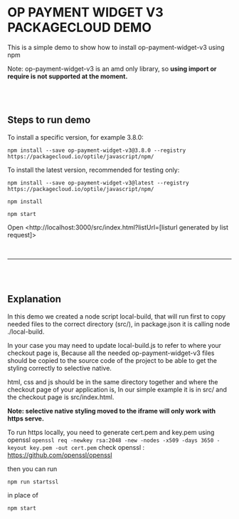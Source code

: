 # OP PAYMENT WIDGET V3 PACKAGECLOUD DEMO

This is a simple demo to show how to install op-payment-widget-v3 using npm

Note: op-payment-widget-v3 is an amd only library, so **using import or require is not supported at the moment.**

<br/>
<br/>

## Steps to run demo

To install a specific version, for example 3.8.0:

`npm install --save op-payment-widget-v3@3.8.0 --registry https://packagecloud.io/optile/javascript/npm/`

To install the latest version, recommended for testing only:

`npm install --save op-payment-widget-v3@latest --registry https://packagecloud.io/optile/javascript/npm/`

`npm install`

`npm start`

Open <http://localhost:3000/src/index.html?listUrl=[listurl generated by list request]>

<br/>

---

<br/>
<br/>

## Explanation

In this demo we created a node script local-build, that will run first to copy needed files to the correct directory (src/), in package.json it is calling node ./local-build.

In your case you may need to update local-build.js to refer to where your checkout page is, Because all the needed op-payment-widget-v3 files should be copied to the source code of the project to be able to get the styling correctly to selective native.

html, css and js should be in the same directory together and where the checkout page of your application is, In our simple example it is in src/ and the checkout page is src/index.html.

**Note: selective native styling moved to the iframe will only work with https serve.**

To run https locally, you need to generate cert.pem and key.pem using openssl `openssl req -newkey rsa:2048 -new -nodes -x509 -days 3650 -keyout key.pem -out cert.pem` check openssl : https://github.com/openssl/openssl

then you can run

`npm run startssl`

in place of

`npm start`
